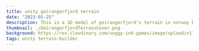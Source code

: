 ```yaml
---
title: unity geirangerfjord terrain
date: "2023-01-25"
description: This is a 3D model of geirangerfjord's terrain in norway built using heightmaps in Unity.
thumbnail: ./GeirangerfjordTerrainCover.png
background: https://res.cloudinary.com/soggy-ink-games/image/upload/v1709873090/unity-ian.png
tags: unity terrain-builder
---
```


<!-- todo -->
<!-- add images of real place and of the model -->
<!-- add animation of flying though landscape cinemachine -->
